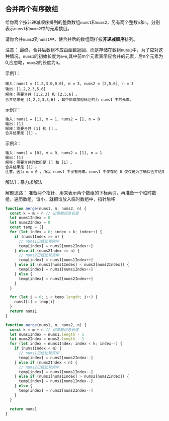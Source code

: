 ## 合并两个有序数组
给你两个按非递减顺序排列的整数数组`nums1`和`nums2`，另有两个整数`m`和`n`，分别表示`nums1`和`nums2`中的元素数目。

请你合并`nums2`到`nums1`中，使合并后的数组同样按**非递减顺序**排列。

注意：
最终，合并后数组不应由函数返回，而是存储在数组`nums1`中，为了应对这种情况，`nums1`的初始长度为`m+n`,其中前m个元素表示应合并的元素，后n个元素为0,应忽略，`nums2`的长度为n。

示例1：
```txt:
输入：nums1 = [1,2,3,0,0,0], m = 3, nums2 = [2,5,6], n = 3
输出：[1,2,2,3,5,6]
解释：需要合并 [1,2,3] 和 [2,5,6] 。
合并结果是 [1,2,2,3,5,6] ，其中斜体加粗标注的为 nums1 中的元素。
```

示例2：
```txt
输入：nums1 = [1], m = 1, nums2 = [], n = 0
输出：[1]
解释：需要合并 [1] 和 [] 。
合并结果是 [1] 。
```

示例3：
```txt
输入：nums1 = [0], m = 0, nums2 = [1], n = 1
输出：[1]
解释：需要合并的数组是 [] 和 [1] 。
合并结果是 [1] 。
注意，因为 m = 0 ，所以 nums1 中没有元素。nums1 中仅存的 0 仅仅是为了确保合并结果可以顺利存放到 nums1 中。
```

解法1：暴力求解法

解题思路：
准备两个指针，用来表示两个数组的下标索引，再准备一个临时数组，遍历数组，谁小，就把谁放入临时数组中，指针后移

```js
function merge(nums1, m, nums2, n) {
  const k = m + n // 记录数组总长度
  let nums1Index = 0
  let nums2Index = 0
  const temp = []
  for (let index = 0; index < k; index++) {
    if (nums1Index >= m) {
      // nums1已经比较完毕
      temp[index] = nums2[nums2Index++]
    } else if (nums2Index >= n) {
      // nums2已经比较完毕
      temp[index] = nums1[nums1Index++]
    } else if (nums1[nums1Index] < nums2[nums2Index]) {
      temp[index] = nums1[nums1Index++]
    } else {
      temp[index] = nums2[nums2Index++]
    }
  }

  for (let i = 0; i < temp.length; i++) {
    nums1[i] = temp[i]
  }
  return nums1
}
```

```js
function merge(nums1, m, nums2, n) {
  const k = m + n // 记录数组总长度
  let nums1Index = nums1.length - 1
  let nums2Index = nums2.length - 1
  for (let index = nums1Index; index < k; index--) {
    if (nums1Index < m) {
      // nums1已经比较完毕
      temp[index] = nums2[nums2Index--]
    } else if (nums2Index < n) {
      // nums2已经比较完毕
      temp[index] = nums1[nums1Index--]
    } else if (nums1[nums1Index] > nums2[nums2Index]) {
      temp[index] = nums1[nums1Index--]
    } else {
      temp[index] = nums2[nums2Index--]
    }
  }

  return nums1
}
```